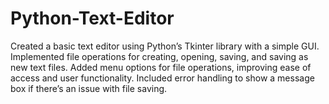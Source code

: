 # Python-Text-Editor
Created a basic text editor using Python’s Tkinter library with a simple GUI.
Implemented file operations for creating, opening, saving, and saving as new text files.
Added menu options for file operations, improving ease of access and user functionality.
Included error handling to show a message box if there’s an issue with file saving.
